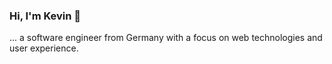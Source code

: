 ### Hi, I'm Kevin :wave:

... a software engineer from Germany with a focus on web technologies and user experience.
